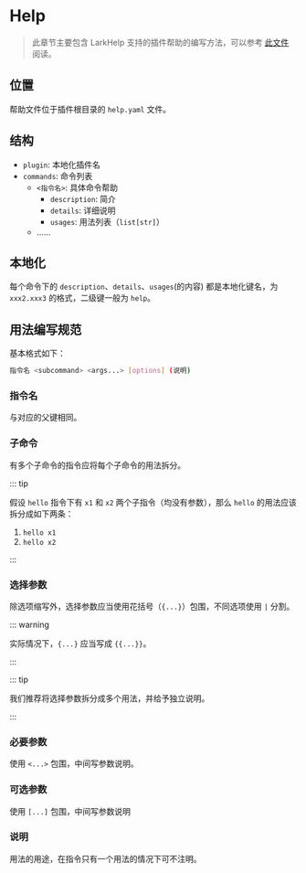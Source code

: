 # Help

> 此章节主要包含 LarkHelp 支持的插件帮助的编写方法，可以参考 [此文件][1] 阅读。

[1]: https://github.com/Moonlark-Dev/Moonlark/blob/main/src/plugins/nonebot_plugin_extrahelp/help.yaml

## 位置

帮助文件位于插件根目录的 `help.yaml` 文件。

## 结构

- `plugin`: 本地化插件名
- `commands`: 命令列表
  - `<指令名>`: 具体命令帮助
    - `description`: 简介
    - `details`: 详细说明
    - `usages`: 用法列表（`list[str]`）
  - ……

## 本地化

每个命令下的 `description`、`details`、`usages`(的内容) 都是本地化键名，为 `xxx2.xxx3` 的格式，二级键一般为 `help`。

## 用法编写规范

基本格式如下：

```bash
指令名 <subcommand> <args...> [options] (说明)
```

### 指令名

与对应的父键相同。

### 子命令

有多个子命令的指令应将每个子命令的用法拆分。

::: tip

假设 `hello` 指令下有 `x1` 和 `x2` 两个子指令（均没有参数），那么 `hello` 的用法应该拆分成如下两条：

1. `hello x1`
2. `hello x2`

:::

### 选择参数

除选项缩写外，选择参数应当使用花括号（`{...}`）包围，不同选项使用 `|` 分割。

::: warning

实际情况下，`{...}` 应当写成 `{{...}}`。

:::

::: tip

我们推荐将选择参数拆分成多个用法，并给予独立说明。

:::

### 必要参数

使用 `<...>` 包围，中间写参数说明。

### 可选参数

使用 `[...]` 包围，中间写参数说明

### 说明

用法的用途，在指令只有一个用法的情况下可不注明。

